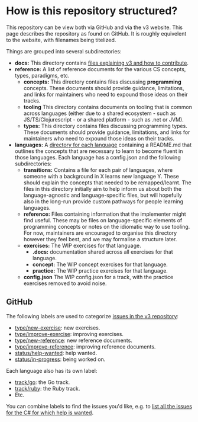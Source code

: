 # How is this repository structured?

This repository can be view both via GitHub and via the v3 website. This page describes the repository as found on GitHub. It is roughly equivelent to the website, with filenames being titelized.

Things are grouped into several subdirectories:

- **docs:** This directory contains [files explaining v3 and how to contribute][docs].
- **reference:** A list of reference documents for the various CS concepts, types, paradigms, etc.
  - **concepts:** This directory contains files discussing **programming** concepts. These documents should provide guidance, limitations, and links for maintainers who need to expound those ideas on their tracks.
  - **tooling** This directory contains documents on tooling that is common across languages (either due to a shared ecosystem - such as JS/TS/Clojurescript - or a shared platform - such as .net or JVM).
  - **types:** This directory contains files discussing programming types. These documents should provide guidance, limitations, and links for maintainers who need to expound those ideas on their tracks.
- **languages:** A [directory for each language][languages] containing a README.md that outlines the concepts that are necessary to learn to become fluent in those languages. Each language has a config.json and the following subdirectories:
  - **transitions:** Contains a file for each pair of languages, where someone with a background in X learns new language Y. These should explain the concepts that needed to be remapped/learnt. The files in this directory initially aim to help inform us about both the language-agnostic and language-specific files, but will hopefully also in the long-run provide custom pathways for people learning languages.
  - **reference:** Files containing information that the implementer might find useful. These may be files on language-specific elements of programming concepts or notes on the idiomatic way to use tooling. For now, maintainers are encouraged to organise this directory however they feel best, and we may formalise a structure later.
  - **exercises:** The WIP exercises for that language.
    - **.docs:** documentation shared across all exercises for that language.
    - **concept:** The WIP concept exercises for that language.
    - **practice:** The WIP practice exercises for that language.
  - **config.json** The WIP config.json for a track, with the practice exercises removed to avoid noise.

## GitHub

The following labels are used to categorize [issues in the v3 repository][github-issues]:

- [type/new-exercise][github-issues-type-new-exercise]: new exercises.
- [type/improve-exercise][github-issues-type-improve-exercise]: improving exercises.
- [type/new-reference][github-issues-type-new-reference]: new reference documents.
- [type/improve-reference][github-issues-type-improve-reference]: improving reference documents.
- [status/help-wanted][github-issues-status-help-wanted]: help wanted.
- [status/in-progress][github-issues-status-in-progress]: being worked on.

Each language also has its own label:

- [track/go][github-issues-track-go]: the Go track.
- [track/ruby][github-issues-track-ruby]: the Ruby track.
- Etc.

You can combine labels to find the issues you'd like, e.g. to [list all the issues for the C# for which help is wanted][github-issues-csharp-status-help-wanted].

[docs]: ./README.md
[languages]: ../languages/README.md
[github-issues]: https://github.com/exercism/v3/issues
[github-issues-type-new-exercise]: https://github.com/exercism/v3/issues?q=is%3Aissue+is%3Aopen+label%3Atype%2Fnew-exercise
[github-issues-type-improve-exercise]: https://github.com/exercism/v3/issues?q=is%3Aissue+is%3Aopen+label%3Atype%2Fimprove-exercise
[github-issues-type-new-reference]: https://github.com/exercism/v3/issues?q=is%3Aissue+is%3Aopen+label%3Atype%2Fnew-reference
[github-issues-type-improve-reference]: https://github.com/exercism/v3/issues?q=is%3Aissue+is%3Aopen+label%3Atype%2Fimprove-reference
[github-issues-status-help-wanted]: https://github.com/exercism/v3/issues?q=is%3Aissue+is%3Aopen+label%status%2Fhelp-wanted
[github-issues-status-in-progress]: https://github.com/exercism/v3/issues?q=is%3Aissue+is%3Aopen+label%status%2Fin-progress
[github-issues-track-go]: https://github.com/exercism/v3/issues?q=is%3Aissue+is%3Aopen+label%3Atrack%2Fgo
[github-issues-track-ruby]: https://github.com/exercism/v3/issues?q=is%3Aissue+is%3Aopen+label%3Atrack%2Fruby
[github-issues-csharp-status-help-wanted]: https://github.com/exercism/v3/issues?utf8=%E2%9C%93&q=is%3Aissue+is%3Aopen+label%3Astatus%2Fhelp-wanted+label%3Atrack%2Fcsharp+
